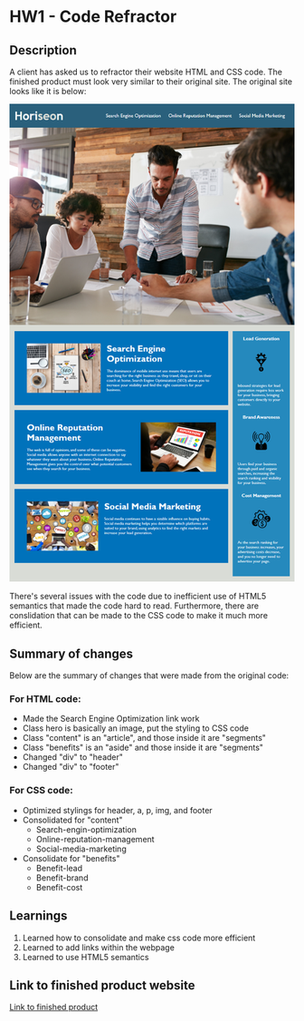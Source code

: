 # HW1 - Code Refractor

## Description

A client has asked us to refractor their website HTML and CSS code.  The finished product must look very similar to their original site.  The original site looks like it is below: 

![Client finished website](/assets/images/01-html-css-git-homework-demo.png)

There's several issues with the code due to inefficient use of HTML5 semantics that made the code hard to read.  Furthermore, there are conslidation that can be made to the CSS code to make it much more efficient. 

## Summary of changes

Below are the summary of changes that were made from the original code: 

### For HTML code: 

* Made the Search Engine Optimization link work
* Class hero is basically an image, put the styling to CSS code 
* Class "content" is an "article", and those inside it are "segments"
* Class "benefits" is an "aside" and those inside it are "segments"
* Changed "div" to "header"
* Changed "div" to "footer"

### For CSS code: 

* Optimized stylings for header, a, p, img, and footer
* Consolidated for "content" 
  * Search-engin-optimization
  * Online-reputation-management
  * Social-media-marketing
* Consolidate for "benefits" 
  * Benefit-lead
  * Benefit-brand
  * Benefit-cost

## Learnings 

1. Learned how to consolidate and make css code more efficient 
2. Learned to add links within the webpage 
3. Learned to use HTML5 semantics 

## Link to finished product website
[Link to finished product](https://alzcheng.github.io/HW1/)
